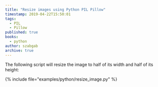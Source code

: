 ```yaml
---
title: "Resize images using Python PIL Pillow"
timestamp: 2019-04-22T15:50:01
tags:
  - PIL
  - Pillow
published: true
books:
  - python
author: szabgab
archive: true
---
```




The following script will resize the image to half of its width and half of its height:

{% include file="examples/python/resize_image.py" %}

